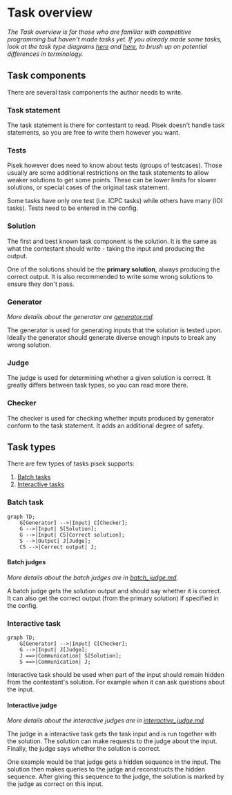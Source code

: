 # Task overview
*The Task overview is for those who are familiar with competitive programming but haven't made tasks yet.*
*If you already made some tasks, look at the task type diagrams [here](#batch-task) and [here](#interactive-task), to brush up on potential differences in terminology.*

## Task components

There are several task components the author needs to write.

### Task statement

The task statement is there for contestant to read.
Pisek doesn't handle task statements, so you are free to write them however you want.

### Tests

Pisek however does need to know about tests (groups of testcases). Those usually are
some additional restrictions on the task statements to allow weaker solutions to get some points.
These can be lower limits for slower solutions, or special cases of the original task statement.

Some tasks have only one test (i.e. ICPC tasks) while others have many (IOI tasks).
Tests need to be entered in the config.

### Solution

The first and best known task component is the solution.
It is the same as what the contestant should write - taking the input and producing the output.

One of the solutions should be the **primary solution**, always producing the correct output.
It is also recommended to write some wrong solutions to ensure they don't pass.

### Generator
*More details about the generator are [generator.md](./generator.md).*

The generator is used for generating inputs that the solution is tested upon.
Ideally the generator should generate diverse enough inputs to break any wrong solution.

### Judge

The judge is used for determining whether a given solution is correct.
It greatly differs between task types, so you can read more there.

### Checker

The checker is used for checking whether inputs produced by generator
conform to the task statement. It adds an additional degree of safety.

## Task types

There are few types of tasks pisek supports:
1. [Batch tasks](#batch-task)
2. [Interactive tasks](#interactive-task)

### Batch task

```mermaid
graph TD;
    G[Generator] -->|Input| C[Checker];
    G -->|Input| S[Solution];
    G -->|Input| CS[Correct solution];
    S -->|Output| J[Judge];
    CS -->|Correct output| J;
```

#### Batch judges
*More details about the batch judges are in [batch_judge.md](./batch_judge.md).*

A batch judge gets the solution output and should say whether it is correct.
It can also get the correct output (from the primary solution) if specified in the config.

### Interactive task

```mermaid
graph TD;
    G[Generator] -->|Input| C[Checker];
    G -->|Input| J[Judge];
    J ==>|Communication| S[Solution];
    S ==>|Communication| J;
```

Interactive task should be used when part of the input should remain hidden
from the contestant's solution. For example when it can ask questions about the input.

#### Interactive judge
*More details about the interactive judges are in [interactive_judge.md](./interactive_judge.md).*

The judge in a interactive task gets the task input and is run together with the solution.
The solution can make requests to the judge about the input. Finally, the judge says
whether the solution is correct.

One example would be that judge gets a hidden sequence in the input.
The solution then makes queries to the judge and reconstructs the hidden sequence.
After giving this sequence to the judge, the solution is marked by the judge
as correct on this input.
